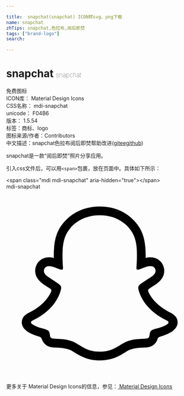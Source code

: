 ```yaml
---

title:  snapchat(snapchat) ICON转svg、png下载
name: snapchat
zhTips: snapchat,色拉布,阅后即焚
tags: ["brand-logo"]
search: 

---
```


# snapchat  <small style="font-size: 60%;font-weight: 100">snapchat</small>


<div class="detail-page">
<p>
<span><span class="badge-success badge">免费图标</span> </span>
<br/>
<span>
ICON库：
<span class="badge-secondary badge">Material Design Icons</span> 
</span>
<br/>
<span>
CSS名称：
<span class="badge-secondary badge">mdi-snapchat</span> 
</span>
<br/>
<span>
unicode：
<span class="badge-secondary badge">F04B6</span> 
<copy-btn content='F04B6' btn-title=""></copy-btn>
<copy-btn :content='String.fromCodePoint(parseInt("F04B6", 16))' btn-title="复制U"></copy-btn>
</span>
<br/>
<span>
版本：
<span class="badge-secondary badge">1.5.54</span> 
</span><br/><span>标签：<span class="badge-light badge"><router-link to="/tags/brand-logo.html">商标、logo</router-link></span></span>
<br/>
<span>图标来源/作者：<span class="badge-light badge">Contributors</span></span> 
<br/>
<span class="zh-detail">中文描述：<span class="badge-primary badge">snapchat</span><span class="badge-primary badge">色拉布</span><span class="badge-primary badge">阅后即焚</span><span class="help-link"><span>帮助改进</span>(<a href="https://gitee.com/liuwave/icon-helper/edit/master/json/material/snapchat.json" target="_blank" rel="noopener noreferrer">gitee</a><a href="https://github.com/liuwave/icon-helper/edit/master/json/material/snapchat.json" target="_blank" rel="noopener noreferrer">github</a></span>)</span><br/>
</p>
</div><div class="description description alert alert-light">snapchat是一款“阅后即焚”照片分享应用。</div>
<div class="alert alert-dark">
  <i class="mdi mdi-snapchat mdi-48px"></i>
  <i class="mdi mdi-snapchat mdi-36px"></i>
  <i class="mdi mdi-snapchat mdi-24px"></i>
  <i class="mdi mdi-snapchat mdi-18px"></i>
</div>
<div>
  <p>引入css文件后，可以用<code>&lt;span&gt;</code>包裹，放在页面中。具体如下所示：    
  </p>
  <div class="alert alert-primary" style="font-size: 14px">
    &lt;span class="mdi mdi-snapchat" aria-hidden="true"&gt;&lt;/span&gt;
    <copy-btn content='<span class="mdi mdi-snapchat" aria-hidden="true"></span>'></copy-btn>
  </div>
  <div class="alert alert-secondary">
    <i class="mdi mdi-snapchat"
    style="font-size: 24px"
    aria-hidden="true"></i> mdi-snapchat
    <copy-btn content="mdi-snapchat" btn-title="复制图标名称"></copy-btn>
  </div>
</div>
<div id="svg" class="svg-wrap">
<svg xmlns="http://www.w3.org/2000/svg" viewBox="0 0 24 24"><path d="M21.93 16.56C21.79 16.18 21.5 16 21.22 15.81C21.17 15.78 21.11 15.75 21.07 15.73C21 15.68 20.89 15.64 20.8 15.59C19.86 15.09 19.12 14.46 18.61 13.72C18.47 13.5 18.35 13.29 18.24 13.06C18.2 12.93 18.2 12.86 18.23 12.8C18.26 12.75 18.3 12.7 18.35 12.67C18.5 12.56 18.68 12.46 18.79 12.38C19 12.25 19.15 12.15 19.25 12.08C19.64 11.81 19.91 11.5 20.08 11.2C20.32 10.75 20.35 10.22 20.16 9.75C19.91 9.08 19.27 8.66 18.5 8.66C18.34 8.66 18.18 8.68 18 8.71C18 8.72 17.94 8.73 17.9 8.74C17.9 8.28 17.89 7.8 17.85 7.32C17.71 5.64 17.12 4.76 16.5 4.06C16.11 3.62 15.65 3.24 15.14 2.95C14.21 2.42 13.15 2.15 12 2.15S9.8 2.42 8.87 2.95C8.35 3.24 7.89 3.62 7.5 4.06C6.88 4.76 6.3 5.64 6.15 7.32C6.11 7.8 6.1 8.28 6.11 8.74C6.06 8.73 6 8.72 6 8.71C5.82 8.68 5.66 8.66 5.5 8.66C4.73 8.66 4.09 9.08 3.84 9.75C3.65 10.22 3.68 10.75 3.92 11.2C4.09 11.5 4.36 11.81 4.75 12.08C4.85 12.15 5 12.25 5.21 12.39L5.63 12.66C5.69 12.7 5.73 12.75 5.77 12.8C5.8 12.87 5.8 12.94 5.75 13.07C5.65 13.3 5.53 13.5 5.39 13.72C4.89 14.45 4.18 15.07 3.27 15.56C2.78 15.82 2.28 16 2.07 16.56C1.91 17 2 17.5 2.42 17.91C2.57 18.06 2.74 18.19 2.93 18.29C3.33 18.5 3.75 18.68 4.18 18.79C4.27 18.82 4.36 18.85 4.43 18.91C4.58 19.03 4.56 19.23 4.76 19.5C4.86 19.66 5 19.79 5.13 19.89C5.54 20.18 6 20.19 6.5 20.21C6.94 20.23 7.44 20.25 8 20.44C8.26 20.5 8.5 20.67 8.79 20.85C9.5 21.27 10.42 21.85 12 21.85C13.57 21.85 14.5 21.27 15.22 20.84C15.5 20.67 15.75 20.5 16 20.44C16.55 20.25 17.06 20.23 17.5 20.21C18 20.2 18.46 20.18 18.87 19.89C19.04 19.77 19.18 19.61 19.29 19.43C19.43 19.19 19.43 19 19.56 18.91C19.63 18.86 19.71 18.82 19.8 18.8C20.24 18.68 20.66 18.5 21.06 18.29C21.27 18.18 21.45 18.04 21.6 17.87L21.61 17.87C22 17.46 22.08 17 21.93 16.56M20.53 17.31C19.67 17.78 19.1 17.73 18.66 18C18.5 18.12 18.45 18.28 18.42 18.44C18.41 18.5 18.4 18.58 18.39 18.64C18.37 18.78 18.34 18.9 18.24 18.97C17.9 19.2 16.91 18.95 15.63 19.37C14.57 19.72 13.9 20.73 12 20.73C10.1 20.73 9.45 19.73 8.37 19.37C7.1 18.95 6.1 19.2 5.77 18.97C5.5 18.78 5.72 18.26 5.34 18C4.9 17.73 4.33 17.78 3.5 17.31C3.19 17.15 3.14 17 3.18 16.93C3.22 16.84 3.34 16.77 3.42 16.73C5.07 15.94 6 14.91 6.47 14.1C6.91 13.38 7 12.83 7.03 12.75C7.06 12.54 7.09 12.38 6.86 12.17C6.64 11.96 5.66 11.36 5.39 11.17C4.93 10.85 4.74 10.54 4.88 10.15L4.88 10.15V10.15C5 9.88 5.23 9.78 5.5 9.78C5.58 9.78 5.66 9.79 5.74 9.81C6.24 9.91 6.72 10.16 7 10.23C7.03 10.24 7.06 10.24 7.1 10.24C7.19 10.24 7.24 10.21 7.27 10.15C7.28 10.11 7.29 10.06 7.29 10C7.25 9.46 7.18 8.41 7.26 7.42C7.3 7 7.37 6.64 7.46 6.33C7.66 5.65 8 5.2 8.34 4.79C8.59 4.5 9.75 3.27 12 3.27C13.85 3.27 14.96 4.11 15.44 4.56C15.54 4.66 15.62 4.74 15.66 4.79C16.04 5.23 16.38 5.71 16.58 6.47C16.65 6.74 16.71 7.06 16.74 7.42C16.82 8.4 16.75 9.46 16.71 10C16.71 10.04 16.71 10.08 16.72 10.11C16.73 10.2 16.79 10.24 16.9 10.24C16.94 10.24 16.97 10.24 17 10.23C17.28 10.16 17.76 9.91 18.26 9.8C18.34 9.79 18.42 9.78 18.5 9.78C18.75 9.78 19 9.87 19.1 10.1L19.11 10.14L19.12 10.14L19.12 10.15C19.27 10.53 19.07 10.85 18.62 11.16C18.35 11.35 17.36 11.96 17.14 12.16C16.91 12.38 16.94 12.54 16.97 12.75C17 12.85 17.18 13.8 18.08 14.86C18.63 15.5 19.42 16.17 20.58 16.73C20.65 16.76 20.74 16.81 20.79 16.87C20.82 16.92 20.84 16.96 20.83 17C20.82 17.1 20.73 17.2 20.53 17.31Z" /></svg>
</div>
<detail full-name='mdi-snapchat'></detail>
    
<div><p>更多关于 Material Design Icons的信息，参见：<a target="_blank" href="https://iconhelper.cn/material.html"> Material Design Icons</a>
</p></div>
